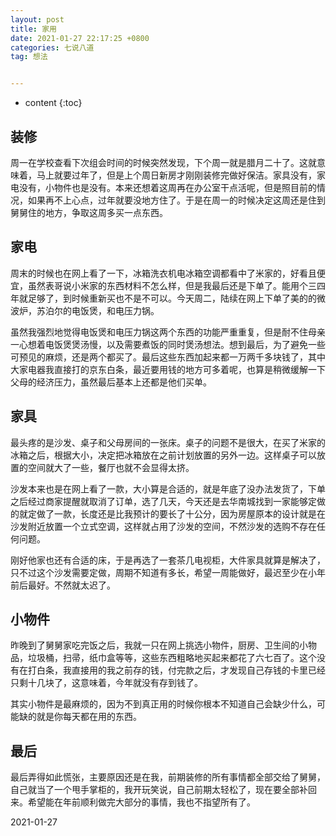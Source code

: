 ```yaml
---
layout: post
title: 家用
date: 2021-01-27 22:17:25 +0800
categories: 七说八道
tag: 想法


---
```


* content
{:toc}




## 装修

周一在学校查看下次组会时间的时候突然发现，下个周一就是腊月二十了。这就意味着，马上就要过年了，但是上个周日新房才刚刚装修完做好保洁。家具没有，家电没有，小物件也是没有。本来还想着这周再在办公室干点活呢，但是照目前的情况，如果再不上心点，过年就要没地方住了。于是在周一的时候决定这周还是住到舅舅住的地方，争取这周多买一点东西。

## 家电

周末的时候也在网上看了一下，冰箱洗衣机电冰箱空调都看中了米家的，好看且便宜，虽然表哥说小米家的东西材料不怎么样，但是我最后还是下单了。能用个三四年就足够了，到时候重新买也不是不可以。今天周二，陆续在网上下单了美的的微波炉，苏泊尔的电饭煲，和电压力锅。

虽然我强烈地觉得电饭煲和电压力锅这两个东西的功能严重重复，但是耐不住母亲一心想着电饭煲煲汤慢，以及需要煮饭的同时煲汤想法。想到最后，为了避免一些可预见的麻烦，还是两个都买了。最后这些东西加起来都一万两千多块钱了，其中大家电器我直接打的京东白条，最近要用钱的地方可多着呢，也算是稍微缓解一下父母的经济压力，虽然最后基本上还都是他们买单。

## 家具

最头疼的是沙发、桌子和父母房间的一张床。桌子的问题不是很大，在买了米家的冰箱之后，根据大小，决定把冰箱放在之前计划放置的另外一边。这样桌子可以放置的空间就大了一些，餐厅也就不会显得太挤。

沙发本来也是在网上看了一款，大小算是合适的，就是年底了没办法发货了，下单之后经过商家提醒就取消了订单，选了几天，今天还是去华南城找到一家能够定做的就定做了一款，长度还是比我预计的要长了十公分，因为房屋原本的设计就是在沙发附近放置一个立式空调，这样就占用了沙发的空间，不然沙发的选购不存在任何问题。

刚好他家也还有合适的床，于是再选了一套茶几电视柜，大件家具就算是解决了，只不过这个沙发需要定做，周期不知道有多长，希望一周能做好，最迟至少在小年前后最好。不然就太迟了。

## 小物件

昨晚到了舅舅家吃完饭之后，我就一只在网上挑选小物件，厨房、卫生间的小物品，垃圾桶，扫帚，纸巾盒等等，这些东西粗略地买起来都花了六七百了。这个没有在打白条，我直接用的我之前存的钱，付完款之后，才发现自己存钱的卡里已经只剩十几块了，这意味着，今年就没有存到钱了。

其实小物件是最麻烦的，因为不到真正用的时候你根本不知道自己会缺少什么，可能缺的就是你每天都在用的东西。

## 最后

最后弄得如此慌张，主要原因还是在我，前期装修的所有事情都全部交给了舅舅，自己就当了一个甩手掌柜的，我开玩笑说，自己前期太轻松了，现在要全部补回来。希望能在年前顺利做完大部分的事情，我也不指望所有了。

2021-01-27
